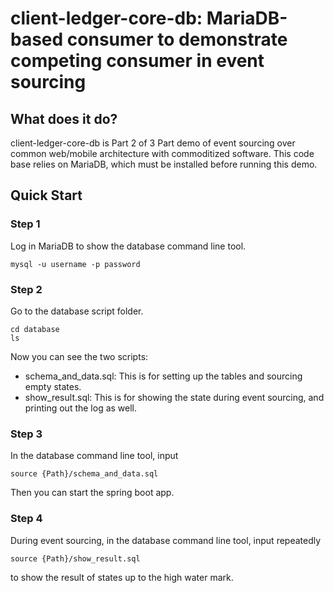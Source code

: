 # client-ledger-core-db: MariaDB-based consumer to demonstrate competing consumer in event sourcing
## What does it do?
client-ledger-core-db is Part 2 of 3 Part demo of event sourcing over common web/mobile architecture with commoditized software.  This code base relies on MariaDB, which must be installed before running this demo.

## Quick Start
### Step 1
Log in MariaDB to show the database command line tool.
```
mysql -u username -p password
```

### Step 2
Go to the database script folder.
```
cd database
ls
```
Now you can see the two scripts:
* schema_and_data.sql: This is for setting up the tables and sourcing empty states.
* show_result.sql: This is for showing the state during event sourcing, and printing out the log as well.

### Step 3
In the database command line tool, input
```
source {Path}/schema_and_data.sql
```
Then you can start the spring boot app.

### Step 4
During event sourcing, in the database command line tool, input repeatedly
``` 
source {Path}/show_result.sql
``` 
to show the result of states up to the high water mark.

